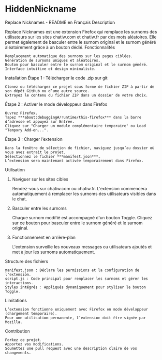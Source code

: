 # HiddenNickname
Replace Nicknames - README en Français
Description

Replace Nicknames est une extension Firefox qui remplace les surnoms des utilisateurs sur les sites chatiw.com et chatiw.fr par des mots aléatoires. Elle permet également de basculer entre le surnom original et le surnom généré aléatoirement grâce à un bouton dédié.
Fonctionnalités

    Remplacement automatique des surnoms sur les pages ciblées.
    Génération de surnoms uniques et aléatoires.
    Bouton pour basculer entre le surnom original et le surnom généré.
    Interface intuitive et design minimaliste.

Installation
Étape 1 : Télécharger le code .zip sur git

    Clonez ou téléchargez ce projet sous forme de fichier ZIP à partir de son dépôt GitHub ou d’une autre source.
    Extrayez le contenu du fichier ZIP dans un dossier de votre choix.

Étape 2 : Activer le mode développeur dans Firefox

    Ouvrez Firefox.
    Tapez ***about:debugging#/runtime/this-firefox*** dans la barre d’adresse et appuyez sur Entrée.
    Cliquez sur "Charger un module complémentaire temporaire" ou Load "Tempory Add-on...".

Étape 3 : Charger l’extension

    Dans la fenêtre de sélection de fichier, naviguez jusqu’au dossier où vous avez extrait le projet.
    Sélectionnez le fichier ***manifest.json***.
    L’extension sera maintenant activée temporairement dans Firefox.

Utilisation
1. Naviguer sur les sites cibles

    Rendez-vous sur chatiw.com ou chatiw.fr.
    L'extension commencera automatiquement à remplacer les surnoms des utilisateurs visibles dans le chat.

2. Basculer entre les surnoms

    Chaque surnom modifié est accompagné d'un bouton Toggle.
    Cliquez sur ce bouton pour basculer entre le surnom généré et le surnom original.

3. Fonctionnement en arrière-plan

    L'extension surveille les nouveaux messages ou utilisateurs ajoutés et met à jour les surnoms automatiquement.

Structure des fichiers

    manifest.json : Déclare les permissions et la configuration de l'extension.
    script.js : Code principal pour remplacer les surnoms et gérer les interactions.
    Styles intégrés : Appliqués dynamiquement pour styliser le bouton Toggle.

Limitations

    L’extension fonctionne uniquement avec Firefox en mode développeur (chargement temporaire).
    Pour une utilisation permanente, l’extension doit être signée par Mozilla.

Contribution

    Forkez ce projet.
    Apportez vos modifications.
    Soumettez une pull request avec une description claire de vos changements.

